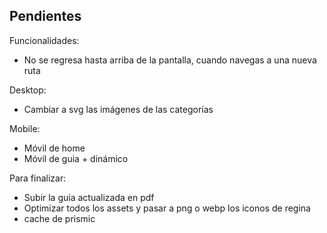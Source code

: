 
## Pendientes 

Funcionalidades:
- No se regresa hasta arriba de la pantalla, cuando navegas a una nueva ruta

Desktop:
- Cambiar a svg las imágenes de las categorías

Mobile:
- Móvil de home
- Móvil de guia + dinámico

Para finalizar:
- Subir la guía actualizada en pdf
- Optimizar todos los assets y pasar a png o webp los iconos de regina
- cache de prismic
